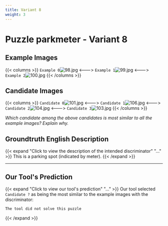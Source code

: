 ```yaml
---
title: Variant 8
weight: 3
---
```


# Puzzle parkmeter - Variant 8

## Example Images
{{< columns >}}
`Example 0`![98.jpg](/natscene-data/images/98.jpg)
<--->
`Example 1`![99.jpg](/natscene-data/images/99.jpg)
<--->
`Example 2`![100.jpg](/natscene-data/images/100.jpg)
{{< /columns >}}

## Candidate Images
{{< columns >}}
`Candidate 0`![101.jpg](/natscene-data/images/101.jpg)
<--->
`Candidate 1`![106.jpg](/natscene-data/images/106.jpg)
<--->
`Candidate 2`![104.jpg](/natscene-data/images/104.jpg)
<--->
`Candidate 3`![103.jpg](/natscene-data/images/103.jpg)
{{< /columns >}}

*Which candidate among the above candidates is most similar to all the example images? Explain why.*

## Groundtruth English Description

{{< expand "Click to view the description of the intended discriminator" "..." >}}
This is a parking spot (indicated by meter).
{{< /expand >}}

---



## Our Tool's Prediction

{{< expand "Click to view our tool's prediction" "..." >}}
Our tool selected `Candidate ?` as being the most similar to the example images with the discriminator:
```plaintext
The tool did not solve this puzzle
```
{{< /expand >}}
